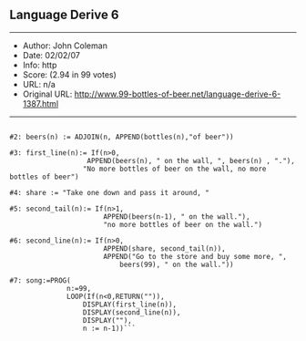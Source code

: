 
## Language Derive 6 ##
---
- Author: John Coleman
- Date: 02/02/07
- Info: http
- Score:  (2.94 in 99 votes)
- URL: n/a
- Original URL: http://www.99-bottles-of-beer.net/language-derive-6-1387.html
---

```#1: bottles(n):=if(n=1," bottle "," bottles ")

#2: beers(n) := ADJOIN(n, APPEND(bottles(n),"of beer"))

#3: first_line(n):= If(n>0,
                   APPEND(beers(n), " on the wall, ", beers(n) , "."),
                  "No more bottles of beer on the wall, no more bottles of beer")

#4: share := "Take one down and pass it around, "

#5: second_tail(n):= If(n>1, 
                       APPEND(beers(n-1), " on the wall."),
                       "no more bottles of beer on the wall.")

#6: second_line(n):= If(n>0,
                       APPEND(share, second_tail(n)),
                       APPEND("Go to the store and buy some more, ", 
                           beers(99), " on the wall."))

#7: song:=PROG(
              n:=99,
              LOOP(If(n<0,RETURN("")),
                  DISPLAY(first_line(n)),
                  DISPLAY(second_line(n)),
                  DISPLAY(""),
                  n := n-1))```